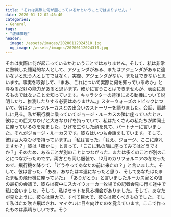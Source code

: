 ```yaml
---
title: "それは実際に何が起こっているかということではありません。"
date: 2020-01-12 02:46:40
categories:
- General
tags:
- "虚構推理"
header:
  image: /assets/images/20200112024310.jpg
  og_image: /assets/images/20200112024310.jpg
---
```


それは実際に何が起こっているかということではありません。そして、私は非常に熟練した懐疑的な人として、アジェンダがある、またはアジェンダがあるに違いないと思う人としてではなく、実際、アジェンダがない、またはできないと思います。事実を取得して、「まあ、これについて実際に何を知っているのか」と尋ねるだけの能力があると思います。確かに言うことはできませんが、表面にあるものではないことを知っています。キャラクターの背後にある動機について説明したり、推測したりする必要はありません。」スターウォーズのトピックについて、彼はジョージルーカスとの出会いのストーリーを語りました。会話、肩越しに見る。私が飛行機に乗っていてジョージ・ルーカスの隣に座っていたとき、彼はこの巨大なひげと大きなひげを持っていて、私はたくさんの私たちが隣同士に座っているのを見ました、ひげを生やした顔を見て、パートナーに言いました。それがジョージ・ルーカスです。彼らはいつも会話をしています。そして、彼は巨大なひげを持っています。」「私は言った、「ねえ、ジョージ、ここに座れますか？」彼は「確かに」と言って、「ここに私の隣に座ってみてはどうですか？」そのため、あることが別のことにつながった、または多くのことが別のことにつながったのです。両方とも同じ服装で、12月のカリフォルニアの冬だったので、飛行機を降りて、「どうやってあなたの前に来たの？」と言いました。そして、彼は言った、「ああ、あなたは幸運になったと思う、そしてあなたはたまたま私の飛行機に座っていた」 「ありがとう」と言いましたルーカス家との彼の最初の会議で、彼らは夜中にスカイウォーカー牧場での記者会見に行く途中で私に会いました、そして、私はセットを見る機会がありました。そして、あなたが見たように、彼らは巨大で、すべて巨大で、彼らは驚くべきものでした、そして私はただ吹き飛ばされ、マイケルに目を向けたのを覚えています。ここで作ったものは素晴らしいです。そう
